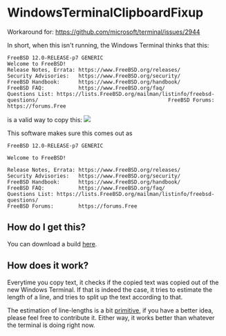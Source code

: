 # WindowsTerminalClipboardFixup

Workaround for: https://github.com/microsoft/terminal/issues/2944

In short, when this isn't running, the Windows Terminal thinks that this:
```
FreeBSD 12.0-RELEASE-p7 GENERIC                                                                                                                                                                                                               Welcome to FreeBSD!                                                                                                                                                                                                                           Release Notes, Errata: https://www.FreeBSD.org/releases/                                                               Security Advisories:   https://www.FreeBSD.org/security/                                                               FreeBSD Handbook:      https://www.FreeBSD.org/handbook/                                                               FreeBSD FAQ:           https://www.FreeBSD.org/faq/                                                                    Questions List: https://lists.FreeBSD.org/mailman/listinfo/freebsd-questions/                                          FreeBSD Forums:        https://forums.Free
```

is a valid way to copy this: 
![](https://i.imgur.com/aWTl1b5.png)

This software makes sure this comes out as
```
FreeBSD 12.0-RELEASE-p7 GENERIC

Welcome to FreeBSD!

Release Notes, Errata: https://www.FreeBSD.org/releases/
Security Advisories:   https://www.FreeBSD.org/security/
FreeBSD Handbook:      https://www.FreeBSD.org/handbook/
FreeBSD FAQ:           https://www.FreeBSD.org/faq/
Questions List: https://lists.FreeBSD.org/mailman/listinfo/freebsd-questions/
FreeBSD Forums:        https://forums.Free
```

## How do I get this?

You can download a build [here](https://github.com/moritzuehling/WindowsTerminalClipboardFixup/releases). 

## How does it work?

Everytime you copy text, it checks if the copied text was copied out of the new Windows Terminal.
If that is indeed the case, it tries to estimate the length of a line, and tries to split up the text according to that.

The estimation of line-lengths is a bit
[primitive](https://github.com/moritzuehling/WindowsTerminalClipboardFixup/blob/13973fe18ce291ea8908efe5da78d4dcae00424c/WindowsTerminalClipboardFixup/HiddenForm.cs#L133),
if you have a better idea, please feel free to contribute it. Either way, it works better than whatever the terminal is doing right now.
